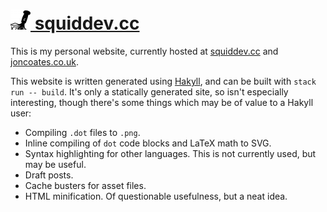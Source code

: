 # [![](/assets/img/ico/favicon-32x32.png) squiddev.cc][squid]

This is my personal website, currently hosted at [squiddev.cc][squid] and
[joncoates.co.uk][jonathan].

This website is written generated using [Hakyll][hakyll], and can be built with
`stack run -- build`. It's only a statically generated site, so isn't especially
interesting, though there's some things which may be of value to a Hakyll user:

 - Compiling `.dot` files to `.png`.
 - Inline compiling of `dot` code blocks and LaTeX math to SVG.
 - Syntax highlighting for other languages. This is not currently used, but may
   be useful.
 - Draft posts.
 - Cache busters for asset files.
 - HTML minification. Of questionable usefulness, but a neat idea.

[squid]: https://squiddev.cc
[jonathan]: https://joncoates.co.uk
[hakyll]: https://jaspervdj.be/hakyll/
